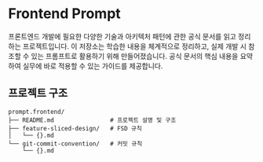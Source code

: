# Frontend Prompt

프론트엔드 개발에 필요한 다양한 기술과 아키텍처 패턴에 관한 공식 문서를 읽고 정리하는 프로젝트입니다. 이 저장소는 학습한 내용을 체계적으로 정리하고, 실제 개발 시 참조할 수 있는 프롬프트로 활용하기 위해 만들어졌습니다. 공식 문서의 핵심 내용을 요약하여 실무에 바로 적용할 수 있는 가이드를 제공합니다.

## 프로젝트 구조

```
prompt.frontend/
├── README.md                # 프로젝트 설명 및 구조
├── feature-sliced-design/   # FSD 규칙
│   └── {}.md
└── git-commit-convention/   # 커밋 규칙
    └── {}.md
```

